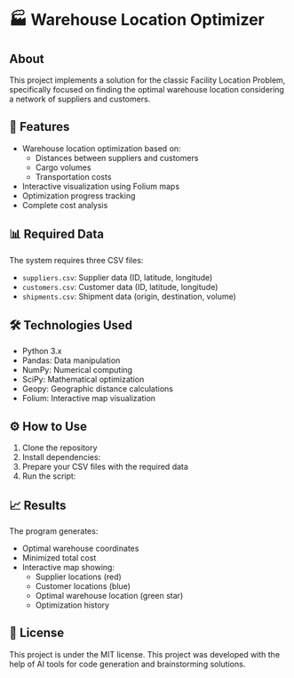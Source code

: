 # 🏭 Warehouse Location Optimizer

## About
This project implements a solution for the classic Facility Location Problem, specifically focused on finding the optimal warehouse location considering a network of suppliers and customers.

## 🚀 Features
- Warehouse location optimization based on:
  - Distances between suppliers and customers
  - Cargo volumes
  - Transportation costs
- Interactive visualization using Folium maps
- Optimization progress tracking
- Complete cost analysis

## 📊 Required Data
The system requires three CSV files:
- `suppliers.csv`: Supplier data (ID, latitude, longitude)
- `customers.csv`: Customer data (ID, latitude, longitude)
- `shipments.csv`: Shipment data (origin, destination, volume)

## 🛠️ Technologies Used
- Python 3.x
- Pandas: Data manipulation
- NumPy: Numerical computing
- SciPy: Mathematical optimization
- Geopy: Geographic distance calculations
- Folium: Interactive map visualization

## ⚙️ How to Use
1. Clone the repository
2. Install dependencies:
3. Prepare your CSV files with the required data
4. Run the script:

## 📈 Results
The program generates:
- Optimal warehouse coordinates
- Minimized total cost
- Interactive map showing:
  - Supplier locations (red)
  - Customer locations (blue)
  - Optimal warehouse location (green star)
  - Optimization history

## 📝 License
This project is under the MIT license.
This project was developed with the help of AI tools for code generation and brainstorming solutions.
